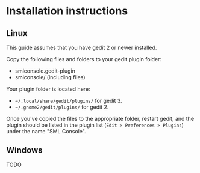 Installation instructions
=========================

Linux
-----
This guide assumes that you have gedit 2 or newer installed.

Copy the following files and folders to your gedit plugin folder:
* smlconsole.gedit-plugin
* smlconsole/ (including files)

Your plugin folder is located here:
* `~/.local/share/gedit/plugins/` for gedit 3.
* `~/.gnome2/gedit/plugins/` for gedit 2.

Once you've copied the files to the appropriate folder, restart
gedit, and the plugin should be listed in the plugin list
(`Edit > Preferences > Plugins`) under the name "SML Console".

Windows
-------
TODO
